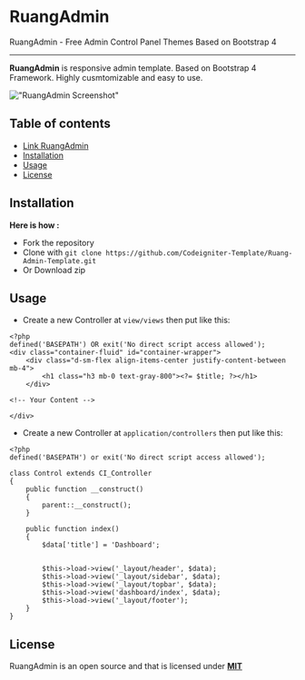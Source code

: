 # RuangAdmin

RuangAdmin - Free Admin Control Panel Themes Based on Bootstrap 4

-------------------

**RuangAdmin** is responsive admin template. Based on Bootstrap 4 Framework. Highly cusmtomizable and easy to use. 

!["RuangAdmin Screenshot"](https://indrijunanda.github.io/RuangAdmin/img/screenshot/ss1.png "RuangAdmin Screenshot")

## Table of contents

- [Link RuangAdmin](https://github.com/indrijunanda/RuangAdmin.git)
- [Installation](#installation)
- [Usage](#usage)
- [License](#License)

## Installation 

**Here is how :** 

- Fork the repository
- Clone with ```git clone https://github.com/Codeigniter-Template/Ruang-Admin-Template.git```
- Or Download zip

## Usage 

- Create a new Controller at `view/views` then put like this:
```
<?php
defined('BASEPATH') OR exit('No direct script access allowed');
<div class="container-fluid" id="container-wrapper">
    <div class="d-sm-flex align-items-center justify-content-between mb-4">
        <h1 class="h3 mb-0 text-gray-800"><?= $title; ?></h1>
    </div>

<!-- Your Content -->

</div>
```

- Create a new Controller at `application/controllers` then put like this:
```
<?php
defined('BASEPATH') or exit('No direct script access allowed');

class Control extends CI_Controller
{
    public function __construct()
    {
        parent::__construct();
    }

    public function index()
    {
        $data['title'] = 'Dashboard';


        $this->load->view('_layout/header', $data);
        $this->load->view('_layout/sidebar', $data);
        $this->load->view('_layout/topbar', $data);
        $this->load->view('dashboard/index', $data);
        $this->load->view('_layout/footer');
    }
}
``` 

## License

RuangAdmin is an open source and that is licensed under **[MIT](http://opensource.org/licenses/MIT)**




